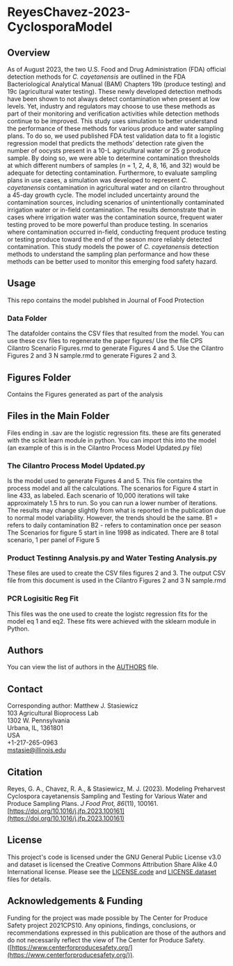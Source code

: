 # ReyesChavez-2023-CyclosporaModel

## Overview
As of August 2023, the two U.S. Food and Drug Administration (FDA) official detection methods for _C. cayetanensis_ are outlined in the FDA Bacteriological Analytical Manual (BAM) Chapters 19b (produce testing) and 19c (agricultural water testing). These newly developed detection methods have been shown to not always detect contamination when present at low levels. Yet, industry and regulators may choose to use these methods as part of their monitoring and verification activities while detection methods continue to be improved. This study uses simulation to better understand the performance of these methods for various produce and water sampling plans. To do so, we used published FDA test validation data to fit a logistic regression model that predicts the methods’ detection rate given the number of oocysts present in a 10-L agricultural water or 25 g produce sample. By doing so, we were able to determine contamination thresholds at which different numbers of samples (_n_ = 1, 2, 4, 8, 16, and 32) would be adequate for detecting contamination. Furthermore, to evaluate sampling plans in use cases, a simulation was developed to represent _C. cayetanensis_ contamination in agricultural water and on cilantro throughout a 45-day growth cycle. The model included uncertainty around the contamination sources, including scenarios of unintentionally contaminated irrigation water or in-field contamination. The results demonstrate that in cases where irrigation water was the contamination source, frequent water testing proved to be more powerful than produce testing. In scenarios where contamination occurred in-field, conducting frequent produce testing or testing produce toward the end of the season more reliably detected contamination. This study models the power of _C. cayetanensis_ detection methods to understand the sampling plan performance and how these methods can be better used to monitor this emerging food safety hazard.

## Usage
This repo contains the model publshed in Journal of Food Protection

### Data Folder
The datafolder contains the CSV files that resulted from the model. 
You can use these csv files to regenerate the paper figures/ 
Use the file CPS Cilantro Scenario Figures.rmd to generate Figures 4 and 5. 
Use the Cilantro Figures 2 and 3 N sample.rmd to generate Figures 2 and 3. 

## Figures Folder
Contains the Figures generated as part of the analysis

## Files in the Main Folder

Files ending in .sav are the logistic regression fits. these are fits generated with the scikit learn module in python. You can import this into the model (an example of this is in the Cilantro Process Model Updated.py file)

### The Cilantro Process Model Updated.py 
Is the model used to generate Figures 4 and 5. This file contains the process model and all the calculations. The scenarios for Figure 4 start in line 433, as labeled. 
Each scenario of 10,000 iterations will take approximately 1.5 hrs to run. So you can run a lower number of iterations. The results may change slightly from what is reported in the publication due to normal model variability. However, the trends should be the same. 
B1 = refers to daily contamination
B2 - refers to contamination once per season
The Scenarios for figure 5 start in line 1998 as indicated. There are 8 total scenario, 1 per panel of Figure 5

### Product Testinng Analysis.py and Water Testing Analysis.py

These files are used to create the CSV files figures 2 and 3.
The output CSV file from this document is used in the Cilantro Figures 2 and 3 N sample.rmd

### PCR Logisitic Reg Fit

This files was the one used to create the logistc regression fits for the model 
eq 1 and eq2. These fits were achieved with the sklearn module in Python. 

## Authors
You can view the list of authors in the [AUTHORS](/AUTHORS) file.

## Contact
Corresponding author: Matthew J. Stasiewicz<br>
103 Agricultural Bioprocess Lab<br>
1302 W. Pennsylvania<br>
Urbana, IL, 1361801<br>
USA<br>
+1-217-265-0963<br>
[mstasie@illinois.edu](mailto:mstasie@illinois.edu)

## Citation
Reyes, G. A., Chavez, R. A., & Stasiewicz, M. J. (2023). Modeling Preharvest Cyclospora cayetanensis Sampling and Testing for Various Water and Produce Sampling Plans. _J Food Prot, 86_(11), 100161. [https://doi.org/10.1016/j.jfp.2023.100161](https://doi.org/10.1016/j.jfp.2023.100161)

## License
This project's code is licensed under the GNU General Public License v3.0 and dataset is licensed the Creative Commons Attribution Share Alike 4.0 International license. Please see the [LICENSE.code](/LICENSE.code) and [LICENSE.dataset](/LICENSE.dataset) files for details.

## Acknowledgements & Funding
Funding for the project was made possible by The Center for Produce Safety project 2021CPS10. Any opinions, findings, conclusions, or recommendations expressed in this publication are those of the authors and do not necessarily reflect the view of The Center for Produce Safety. ([https://www.centerforproducesafety.org/](https://www.centerforproducesafety.org/)).
